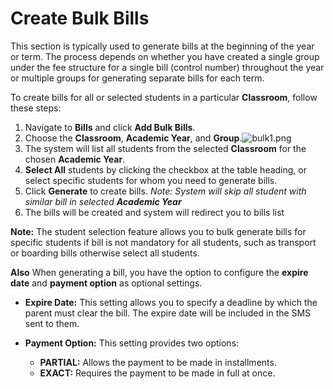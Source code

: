 # Create Bulk Bills

This section is typically used to generate bills at the beginning of the year or term. The process depends on whether you have created a single group under the fee structure for a single bill (control number) throughout the year or multiple groups for generating separate bills for each term.

To create bills for all or selected students in a particular **Classroom**, follow these steps:

1. Navigate to **Bills** and click **Add Bulk Bills**.
2. Choose the **Classroom**, **Academic Year**, and **Group**.![bulk1.png](bulk1.png)
3. The system will list all students from the selected **Classroom** for the chosen **Academic Year**.
4. **Select All** students by clicking the checkbox at the table heading, or select specific students for whom you need to generate bills.
5. Click **Generate** to create bills. _Note: System will skip all student with similar bill in selected **Academic Year**_
6. The bills will be created and system will redirect you to bills list

**Note:** The student selection feature allows you to bulk generate bills for specific students if bill is not mandatory for all students, such as transport or boarding bills otherwise select all students.

**Also** When generating a bill, you have the option to configure the **expire date** and **payment option** as optional settings.

- **Expire Date:** This setting allows you to specify a deadline by which the parent must clear the bill. The expire date will be included in the SMS sent to them.

- **Payment Option:** This setting provides two options:
    - **PARTIAL:** Allows the payment to be made in installments.
    - **EXACT:** Requires the payment to be made in full at once.
